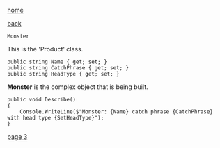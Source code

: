 [home](./page01.md)

[back](./page01.md)

```
Monster
```

This is the 'Product' class.

```
public string Name { get; set; }
public string CatchPhrase { get; set; }
public string HeadType { get; set; }
```

**Monster** is the complex object that is being built.


```
public void Describe()
{
    Console.WriteLine($"Monster: {Name} catch phrase {CatchPhrase} with head type {SetHeadType}");
}
```

[page 3](./page03.md)

